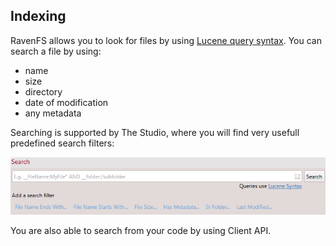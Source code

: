 ﻿## Indexing

RavenFS allows you to look for files by using [Lucene query syntax](http://lucene.apache.org/core/old_versioned_docs/versions/3_0_0/queryparsersyntax.html). You can search a file by using:

* name
* size
* directory
* date of modification
* any metadata

Searching is supported by The Studio, where you will find very usefull predefined search filters:

![Figure 1: Search filters](images\studio-search-filters.png)

You are also able to search from your code by using Client API.
